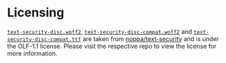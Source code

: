 <!--
SPDX-FileCopyrightText: 2023 froggie <incoming@frogg.ie>

SPDX-License-Identifier: OSL-3.0
-->

# Licensing

[`text-security-disc.woff2`](./text-security-disc.woff2), [`text-security-disc-compat.woff2`](./text-security-disc-compat.woff2) and [`text-security-disc-compat.ttf`](./text-security-disc-compat.ttf) are taken from [noppa/text-security](https://github.com/noppa/text-security) and is under the OLF-1.1 license. Please visit the respective repo to view the license for more information.
